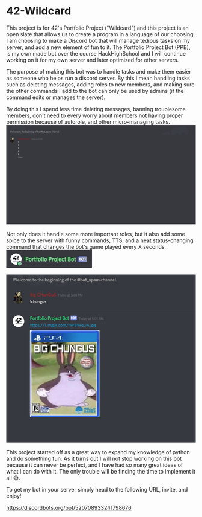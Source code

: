 # 42-Wildcard
This project is for 42's Portfolio Project ("Wildcard") and this project is an open slate that allows us to create a program in a language of our choosing. I am choosing to make a Discord bot that will manage tedious tasks on my server, and add a new element of fun to it. The Portfolio Project Bot (PPB), is my own made bot over the course HackHighSchool and I will continue working on it for my own server and later optimized for other servers.

The purpose of making this bot was to handle tasks and make them easier as someone who helps run a discord server. By this I mean handling tasks such as deleting messages, adding roles to new members, and making sure the other commands I add to the bot can only be used by admins (if the command edits or manages the server). 


By doing this I spend less time  deleting messages, banning troublesome members, don't need to every worry about members not having proper permission because of autorole, and other micro-managing tasks.
![](clear.gif)


Not only does it handle some more important roles, but it also add some spice to the server with funny commands, TTS, and a neat status-changing command that changes the bot's game played every X seconds.
![](game_status.gif)

![](chungus.png)

This project started off as a great way to expand my knowledge of python and do something fun. As it turns out I will not stop working on this bot because it can never be perfect, and I have had so many great ideas of what I can do with it. The only trouble will be finding the time to implement it all 😅.

To get my bot in your server simply head to the following URL, invite, and enjoy!

https://discordbots.org/bot/520708933241798676
